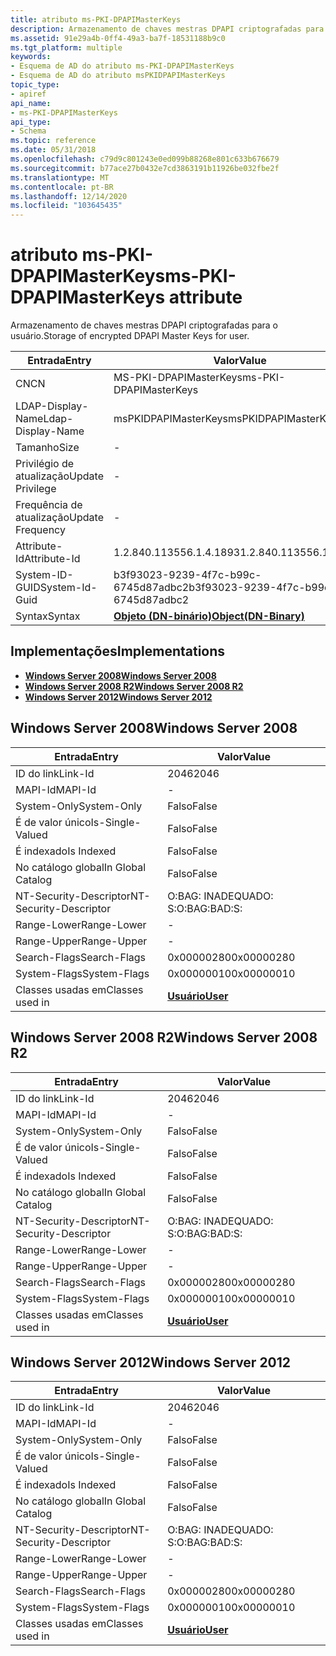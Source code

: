 ```yaml
---
title: atributo ms-PKI-DPAPIMasterKeys
description: Armazenamento de chaves mestras DPAPI criptografadas para o usuário.
ms.assetid: 91e29a4b-0ff4-49a3-ba7f-18531188b9c0
ms.tgt_platform: multiple
keywords:
- Esquema de AD do atributo ms-PKI-DPAPIMasterKeys
- Esquema de AD do atributo msPKIDPAPIMasterKeys
topic_type:
- apiref
api_name:
- ms-PKI-DPAPIMasterKeys
api_type:
- Schema
ms.topic: reference
ms.date: 05/31/2018
ms.openlocfilehash: c79d9c801243e0ed099b88268e801c633b676679
ms.sourcegitcommit: b77ace27b0432e7cd3863191b11926be032fbe2f
ms.translationtype: MT
ms.contentlocale: pt-BR
ms.lasthandoff: 12/14/2020
ms.locfileid: "103645435"
---
```

# <a name="ms-pki-dpapimasterkeys-attribute"></a><span data-ttu-id="b6344-105">atributo ms-PKI-DPAPIMasterKeys</span><span class="sxs-lookup"><span data-stu-id="b6344-105">ms-PKI-DPAPIMasterKeys attribute</span></span>

<span data-ttu-id="b6344-106">Armazenamento de chaves mestras DPAPI criptografadas para o usuário.</span><span class="sxs-lookup"><span data-stu-id="b6344-106">Storage of encrypted DPAPI Master Keys for user.</span></span>



| <span data-ttu-id="b6344-107">Entrada</span><span class="sxs-lookup"><span data-stu-id="b6344-107">Entry</span></span> | <span data-ttu-id="b6344-108">Valor</span><span class="sxs-lookup"><span data-stu-id="b6344-108">Value</span></span> |
|-------------------|-------------------------------------------------|
| <span data-ttu-id="b6344-109">CN</span><span class="sxs-lookup"><span data-stu-id="b6344-109">CN</span></span>                | <span data-ttu-id="b6344-110">MS-PKI-DPAPIMasterKeys</span><span class="sxs-lookup"><span data-stu-id="b6344-110">ms-PKI-DPAPIMasterKeys</span></span>                          |
| <span data-ttu-id="b6344-111">LDAP-Display-Name</span><span class="sxs-lookup"><span data-stu-id="b6344-111">Ldap-Display-Name</span></span> | <span data-ttu-id="b6344-112">msPKIDPAPIMasterKeys</span><span class="sxs-lookup"><span data-stu-id="b6344-112">msPKIDPAPIMasterKeys</span></span>                            |
| <span data-ttu-id="b6344-113">Tamanho</span><span class="sxs-lookup"><span data-stu-id="b6344-113">Size</span></span>              | \-                                              |
| <span data-ttu-id="b6344-114">Privilégio de atualização</span><span class="sxs-lookup"><span data-stu-id="b6344-114">Update Privilege</span></span>  | \-                                              |
| <span data-ttu-id="b6344-115">Frequência de atualização</span><span class="sxs-lookup"><span data-stu-id="b6344-115">Update Frequency</span></span>  | \-                                              |
| <span data-ttu-id="b6344-116">Attribute-Id</span><span class="sxs-lookup"><span data-stu-id="b6344-116">Attribute-Id</span></span>      | <span data-ttu-id="b6344-117">1.2.840.113556.1.4.1893</span><span class="sxs-lookup"><span data-stu-id="b6344-117">1.2.840.113556.1.4.1893</span></span>                         |
| <span data-ttu-id="b6344-118">System-ID-GUID</span><span class="sxs-lookup"><span data-stu-id="b6344-118">System-Id-Guid</span></span>    | <span data-ttu-id="b6344-119">b3f93023-9239-4f7c-b99c-6745d87adbc2</span><span class="sxs-lookup"><span data-stu-id="b6344-119">b3f93023-9239-4f7c-b99c-6745d87adbc2</span></span>            |
| <span data-ttu-id="b6344-120">Syntax</span><span class="sxs-lookup"><span data-stu-id="b6344-120">Syntax</span></span>            | [<span data-ttu-id="b6344-121">**Objeto (DN-binário)**</span><span class="sxs-lookup"><span data-stu-id="b6344-121">**Object(DN-Binary)**</span></span>](s-object-dn-binary.md) |



## <a name="implementations"></a><span data-ttu-id="b6344-122">Implementações</span><span class="sxs-lookup"><span data-stu-id="b6344-122">Implementations</span></span>

-   [<span data-ttu-id="b6344-123">**Windows Server 2008**</span><span class="sxs-lookup"><span data-stu-id="b6344-123">**Windows Server 2008**</span></span>](#windows-server-2008)
-   [<span data-ttu-id="b6344-124">**Windows Server 2008 R2**</span><span class="sxs-lookup"><span data-stu-id="b6344-124">**Windows Server 2008 R2**</span></span>](#windows-server-2008-r2)
-   [<span data-ttu-id="b6344-125">**Windows Server 2012**</span><span class="sxs-lookup"><span data-stu-id="b6344-125">**Windows Server 2012**</span></span>](#windows-server-2012)

## <a name="windows-server-2008"></a><span data-ttu-id="b6344-126">Windows Server 2008</span><span class="sxs-lookup"><span data-stu-id="b6344-126">Windows Server 2008</span></span>



| <span data-ttu-id="b6344-127">Entrada</span><span class="sxs-lookup"><span data-stu-id="b6344-127">Entry</span></span> | <span data-ttu-id="b6344-128">Valor</span><span class="sxs-lookup"><span data-stu-id="b6344-128">Value</span></span> |
|------------------------|-----------------------------------|
| <span data-ttu-id="b6344-129">ID do link</span><span class="sxs-lookup"><span data-stu-id="b6344-129">Link-Id</span></span>                | <span data-ttu-id="b6344-130">2046</span><span class="sxs-lookup"><span data-stu-id="b6344-130">2046</span></span>                              |
| <span data-ttu-id="b6344-131">MAPI-Id</span><span class="sxs-lookup"><span data-stu-id="b6344-131">MAPI-Id</span></span>                | \-                                |
| <span data-ttu-id="b6344-132">System-Only</span><span class="sxs-lookup"><span data-stu-id="b6344-132">System-Only</span></span>            | <span data-ttu-id="b6344-133">Falso</span><span class="sxs-lookup"><span data-stu-id="b6344-133">False</span></span>                             |
| <span data-ttu-id="b6344-134">É de valor único</span><span class="sxs-lookup"><span data-stu-id="b6344-134">Is-Single-Valued</span></span>       | <span data-ttu-id="b6344-135">Falso</span><span class="sxs-lookup"><span data-stu-id="b6344-135">False</span></span>                             |
| <span data-ttu-id="b6344-136">É indexado</span><span class="sxs-lookup"><span data-stu-id="b6344-136">Is Indexed</span></span>             | <span data-ttu-id="b6344-137">Falso</span><span class="sxs-lookup"><span data-stu-id="b6344-137">False</span></span>                             |
| <span data-ttu-id="b6344-138">No catálogo global</span><span class="sxs-lookup"><span data-stu-id="b6344-138">In Global Catalog</span></span>      | <span data-ttu-id="b6344-139">Falso</span><span class="sxs-lookup"><span data-stu-id="b6344-139">False</span></span>                             |
| <span data-ttu-id="b6344-140">NT-Security-Descriptor</span><span class="sxs-lookup"><span data-stu-id="b6344-140">NT-Security-Descriptor</span></span> | <span data-ttu-id="b6344-141">O:BAG: INADEQUADO: S:</span><span class="sxs-lookup"><span data-stu-id="b6344-141">O:BAG:BAD:S:</span></span>                      |
| <span data-ttu-id="b6344-142">Range-Lower</span><span class="sxs-lookup"><span data-stu-id="b6344-142">Range-Lower</span></span>            | \-                                |
| <span data-ttu-id="b6344-143">Range-Upper</span><span class="sxs-lookup"><span data-stu-id="b6344-143">Range-Upper</span></span>            | \-                                |
| <span data-ttu-id="b6344-144">Search-Flags</span><span class="sxs-lookup"><span data-stu-id="b6344-144">Search-Flags</span></span>           | <span data-ttu-id="b6344-145">0x00000280</span><span class="sxs-lookup"><span data-stu-id="b6344-145">0x00000280</span></span>                        |
| <span data-ttu-id="b6344-146">System-Flags</span><span class="sxs-lookup"><span data-stu-id="b6344-146">System-Flags</span></span>           | <span data-ttu-id="b6344-147">0x00000010</span><span class="sxs-lookup"><span data-stu-id="b6344-147">0x00000010</span></span>                        |
| <span data-ttu-id="b6344-148">Classes usadas em</span><span class="sxs-lookup"><span data-stu-id="b6344-148">Classes used in</span></span>        | [<span data-ttu-id="b6344-149">**Usuário**</span><span class="sxs-lookup"><span data-stu-id="b6344-149">**User**</span></span>](c-user.md)<br/> |



## <a name="windows-server-2008-r2"></a><span data-ttu-id="b6344-150">Windows Server 2008 R2</span><span class="sxs-lookup"><span data-stu-id="b6344-150">Windows Server 2008 R2</span></span>



| <span data-ttu-id="b6344-151">Entrada</span><span class="sxs-lookup"><span data-stu-id="b6344-151">Entry</span></span> | <span data-ttu-id="b6344-152">Valor</span><span class="sxs-lookup"><span data-stu-id="b6344-152">Value</span></span> |
|------------------------|-----------------------------------|
| <span data-ttu-id="b6344-153">ID do link</span><span class="sxs-lookup"><span data-stu-id="b6344-153">Link-Id</span></span>                | <span data-ttu-id="b6344-154">2046</span><span class="sxs-lookup"><span data-stu-id="b6344-154">2046</span></span>                              |
| <span data-ttu-id="b6344-155">MAPI-Id</span><span class="sxs-lookup"><span data-stu-id="b6344-155">MAPI-Id</span></span>                | \-                                |
| <span data-ttu-id="b6344-156">System-Only</span><span class="sxs-lookup"><span data-stu-id="b6344-156">System-Only</span></span>            | <span data-ttu-id="b6344-157">Falso</span><span class="sxs-lookup"><span data-stu-id="b6344-157">False</span></span>                             |
| <span data-ttu-id="b6344-158">É de valor único</span><span class="sxs-lookup"><span data-stu-id="b6344-158">Is-Single-Valued</span></span>       | <span data-ttu-id="b6344-159">Falso</span><span class="sxs-lookup"><span data-stu-id="b6344-159">False</span></span>                             |
| <span data-ttu-id="b6344-160">É indexado</span><span class="sxs-lookup"><span data-stu-id="b6344-160">Is Indexed</span></span>             | <span data-ttu-id="b6344-161">Falso</span><span class="sxs-lookup"><span data-stu-id="b6344-161">False</span></span>                             |
| <span data-ttu-id="b6344-162">No catálogo global</span><span class="sxs-lookup"><span data-stu-id="b6344-162">In Global Catalog</span></span>      | <span data-ttu-id="b6344-163">Falso</span><span class="sxs-lookup"><span data-stu-id="b6344-163">False</span></span>                             |
| <span data-ttu-id="b6344-164">NT-Security-Descriptor</span><span class="sxs-lookup"><span data-stu-id="b6344-164">NT-Security-Descriptor</span></span> | <span data-ttu-id="b6344-165">O:BAG: INADEQUADO: S:</span><span class="sxs-lookup"><span data-stu-id="b6344-165">O:BAG:BAD:S:</span></span>                      |
| <span data-ttu-id="b6344-166">Range-Lower</span><span class="sxs-lookup"><span data-stu-id="b6344-166">Range-Lower</span></span>            | \-                                |
| <span data-ttu-id="b6344-167">Range-Upper</span><span class="sxs-lookup"><span data-stu-id="b6344-167">Range-Upper</span></span>            | \-                                |
| <span data-ttu-id="b6344-168">Search-Flags</span><span class="sxs-lookup"><span data-stu-id="b6344-168">Search-Flags</span></span>           | <span data-ttu-id="b6344-169">0x00000280</span><span class="sxs-lookup"><span data-stu-id="b6344-169">0x00000280</span></span>                        |
| <span data-ttu-id="b6344-170">System-Flags</span><span class="sxs-lookup"><span data-stu-id="b6344-170">System-Flags</span></span>           | <span data-ttu-id="b6344-171">0x00000010</span><span class="sxs-lookup"><span data-stu-id="b6344-171">0x00000010</span></span>                        |
| <span data-ttu-id="b6344-172">Classes usadas em</span><span class="sxs-lookup"><span data-stu-id="b6344-172">Classes used in</span></span>        | [<span data-ttu-id="b6344-173">**Usuário**</span><span class="sxs-lookup"><span data-stu-id="b6344-173">**User**</span></span>](c-user.md)<br/> |



## <a name="windows-server-2012"></a><span data-ttu-id="b6344-174">Windows Server 2012</span><span class="sxs-lookup"><span data-stu-id="b6344-174">Windows Server 2012</span></span>



| <span data-ttu-id="b6344-175">Entrada</span><span class="sxs-lookup"><span data-stu-id="b6344-175">Entry</span></span> | <span data-ttu-id="b6344-176">Valor</span><span class="sxs-lookup"><span data-stu-id="b6344-176">Value</span></span> |
|------------------------|-----------------------------------|
| <span data-ttu-id="b6344-177">ID do link</span><span class="sxs-lookup"><span data-stu-id="b6344-177">Link-Id</span></span>                | <span data-ttu-id="b6344-178">2046</span><span class="sxs-lookup"><span data-stu-id="b6344-178">2046</span></span>                              |
| <span data-ttu-id="b6344-179">MAPI-Id</span><span class="sxs-lookup"><span data-stu-id="b6344-179">MAPI-Id</span></span>                | \-                                |
| <span data-ttu-id="b6344-180">System-Only</span><span class="sxs-lookup"><span data-stu-id="b6344-180">System-Only</span></span>            | <span data-ttu-id="b6344-181">Falso</span><span class="sxs-lookup"><span data-stu-id="b6344-181">False</span></span>                             |
| <span data-ttu-id="b6344-182">É de valor único</span><span class="sxs-lookup"><span data-stu-id="b6344-182">Is-Single-Valued</span></span>       | <span data-ttu-id="b6344-183">Falso</span><span class="sxs-lookup"><span data-stu-id="b6344-183">False</span></span>                             |
| <span data-ttu-id="b6344-184">É indexado</span><span class="sxs-lookup"><span data-stu-id="b6344-184">Is Indexed</span></span>             | <span data-ttu-id="b6344-185">Falso</span><span class="sxs-lookup"><span data-stu-id="b6344-185">False</span></span>                             |
| <span data-ttu-id="b6344-186">No catálogo global</span><span class="sxs-lookup"><span data-stu-id="b6344-186">In Global Catalog</span></span>      | <span data-ttu-id="b6344-187">Falso</span><span class="sxs-lookup"><span data-stu-id="b6344-187">False</span></span>                             |
| <span data-ttu-id="b6344-188">NT-Security-Descriptor</span><span class="sxs-lookup"><span data-stu-id="b6344-188">NT-Security-Descriptor</span></span> | <span data-ttu-id="b6344-189">O:BAG: INADEQUADO: S:</span><span class="sxs-lookup"><span data-stu-id="b6344-189">O:BAG:BAD:S:</span></span>                      |
| <span data-ttu-id="b6344-190">Range-Lower</span><span class="sxs-lookup"><span data-stu-id="b6344-190">Range-Lower</span></span>            | \-                                |
| <span data-ttu-id="b6344-191">Range-Upper</span><span class="sxs-lookup"><span data-stu-id="b6344-191">Range-Upper</span></span>            | \-                                |
| <span data-ttu-id="b6344-192">Search-Flags</span><span class="sxs-lookup"><span data-stu-id="b6344-192">Search-Flags</span></span>           | <span data-ttu-id="b6344-193">0x00000280</span><span class="sxs-lookup"><span data-stu-id="b6344-193">0x00000280</span></span>                        |
| <span data-ttu-id="b6344-194">System-Flags</span><span class="sxs-lookup"><span data-stu-id="b6344-194">System-Flags</span></span>           | <span data-ttu-id="b6344-195">0x00000010</span><span class="sxs-lookup"><span data-stu-id="b6344-195">0x00000010</span></span>                        |
| <span data-ttu-id="b6344-196">Classes usadas em</span><span class="sxs-lookup"><span data-stu-id="b6344-196">Classes used in</span></span>        | [<span data-ttu-id="b6344-197">**Usuário**</span><span class="sxs-lookup"><span data-stu-id="b6344-197">**User**</span></span>](c-user.md)<br/> |



 

 





